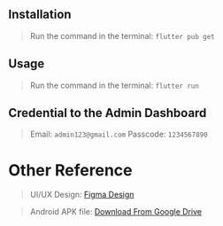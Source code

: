## Installation
> Run the command in the terminal: ```flutter pub get```

## Usage 
> Run the command in the terminal: ```flutter run```

## Credential to the Admin Dashboard
> Email: ```admin123@gmail.com```
> Passcode: ```1234567890```

# Other Reference
> UI/UX Design: [Figma Design](https://www.figma.com/proto/HiO0kmHLBwomiAlUCeBwX9/food-app-ui-project--Copy-?node-id=0-1&t=BmkoFHUB2hpmuuWt-1)

> Android APK file: [Download From Google Drive](https://drive.google.com/file/d/1PdO0J8CAp-uw7tkGcT7K4pibJdCptwIj/view?usp=sharing)

